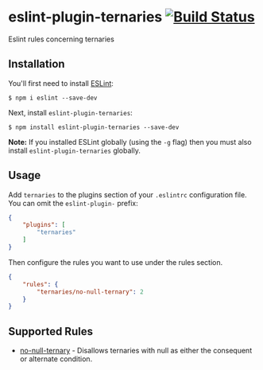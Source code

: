 # eslint-plugin-ternaries [![Build Status](https://travis-ci.org/divyagnan/eslint-plugin-ternaries.svg?branch=master)](https://travis-ci.org/divyagnan/eslint-plugin-ternaries)

Eslint rules concerning ternaries

## Installation

You'll first need to install [ESLint](http://eslint.org):

```
$ npm i eslint --save-dev
```

Next, install `eslint-plugin-ternaries`:

```
$ npm install eslint-plugin-ternaries --save-dev
```

**Note:** If you installed ESLint globally (using the `-g` flag) then you must also install `eslint-plugin-ternaries` globally.

## Usage

Add `ternaries` to the plugins section of your `.eslintrc` configuration file. You can omit the `eslint-plugin-` prefix:

```json
{
    "plugins": [
        "ternaries"
    ]
}
```


Then configure the rules you want to use under the rules section.

```json
{
    "rules": {
        "ternaries/no-null-ternary": 2
    }
}
```

## Supported Rules

* [no-null-ternary](docs/rules/no-null-ternary.md) - Disallows ternaries with null as either the consequent or alternate condition.





